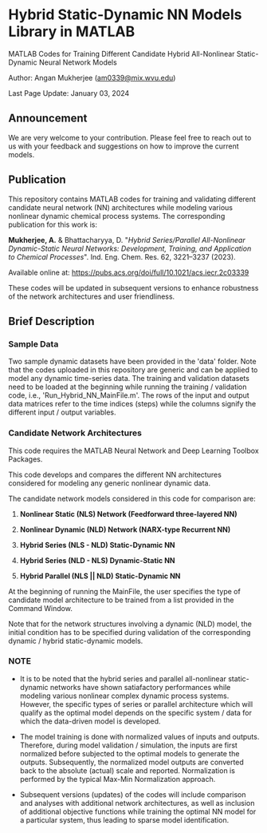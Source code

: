 # Hybrid Static-Dynamic NN Models Library in MATLAB

MATLAB Codes for Training Different Candidate Hybrid All-Nonlinear Static-Dynamic Neural Network Models

Author: Angan Mukherjee (am0339@mix.wvu.edu)

Last Page Update: January 03, 2024

## Announcement

We are very welcome to your contribution. Please feel free to reach out to us with your feedback and suggestions 
on how to improve the current models.

## Publication

This repository contains MATLAB codes for training and validating different candidate neural network (NN) architectures
while modeling various nonlinear dynamic chemical process systems. The corresponding publication for this work is:

**Mukherjee, A.** & Bhattacharyya, D. "*Hybrid Series/Parallel All-Nonlinear Dynamic-Static Neural Networks: Development, Training, 
and Application to Chemical Processes*". Ind. Eng. Chem. Res. 62, 3221–3237 (2023). 

Available online at: https://pubs.acs.org/doi/full/10.1021/acs.iecr.2c03339

These codes will be updated in subsequent versions to enhance robustness of the network architectures and user friendliness.

## Brief Description

### Sample Data

Two sample dynamic datasets have been provided in the 'data' folder. Note that the codes uploaded in this repository are generic
and can be applied to model any dynamic time-series data. The training and validation datasets need to be loaded at the beginning
while running the training / validation code, i.e., 'Run_Hybrid_NN_MainFile.m'. The rows of the input and output data matrices 
refer to the time indices (steps) while the columns signify the different input / output variables.

### Candidate Network Architectures

This code requires the MATLAB Neural Network and Deep Learning Toolbox Packages.

This code develops and compares the different NN architectures considered for modeling any generic nonlinear dynamic data.

The candidate network models considered in this code for comparison are:

  1. **Nonlinear Static (NLS) Network (Feedforward three-layered NN)**
  
  2. **Nonlinear Dynamic (NLD) Network (NARX-type Recurrent NN)**
  
  3. **Hybrid Series (NLS - NLD) Static-Dynamic NN**
  
  4. **Hybrid Series (NLD - NLS) Dynamic-Static NN**
  
  5. **Hybrid Parallel (NLS || NLD) Static-Dynamic NN**

At the beginning of running the MainFile, the user specifies the type of candidate model architecture to be trained from a list provided
in the Command Window.

Note that for the network structures involving a dynamic (NLD) model, the initial condition has to be specified during validation of the 
corresponding dynamic / hybrid static-dynamic models.

### NOTE

  * It is to be noted that the hybrid series and parallel all-nonlinear static-dynamic networks have shown satiafactory performances while
    modeling various nonlinear complex dynamic process systems. However, the specific types of series or parallel architecture which will
    qualify as the optimal model depends on the specific system / data for which the data-driven model is developed.

  * The model training is done with normalized values of inputs and outputs. Therefore, during model validation / simulation, the inputs are
    first normalized before subjected to the optimal models to generate the outputs. Subsequently, the normalized model outputs are converted
    back to the absolute (actual) scale and reported. Normalization is performed by the typical Max-Min Normalization approach.

  * Subsequent versions (updates) of the codes will include comparison and analyses with additional network architectures, as well as inclusion
    of additional objective functions while training the optimal NN model for a particular system, thus leading to sparse model identification.


